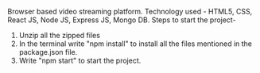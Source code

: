 Browser based video streaming platform. 
Technology used - HTML5, CSS, React JS, Node JS, Express JS, Mongo DB.
Steps to start the project-

1. Unzip all the zipped files
2. In the terminal write "npm install" to install all the files mentioned in the package.json file.
3. Write "npm start" to start the project.
